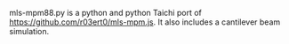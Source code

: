 mls-mpm88.py is a python and python Taichi port of https://github.com/r03ert0/mls-mpm.js. It also includes a cantilever beam simulation.
